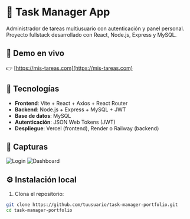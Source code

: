 # 📝 Task Manager App

Administrador de tareas multiusuario con autenticación y panel personal.  
Proyecto fullstack desarrollado con React, Node.js, Express y MySQL.

## 🚀 Demo en vivo

👉 [https://mis-tareas.com](https://mis-tareas.com)

## 🧰 Tecnologías

- **Frontend**: Vite + React + Axios + React Router
- **Backend**: Node.js + Express + MySQL + JWT
- **Base de datos**: MySQL
- **Autenticación**: JSON Web Tokens (JWT)
- **Despliegue**: Vercel (frontend), Render o Railway (backend)

## 📸 Capturas

![Login](./screenshots/login.png)
![Dashboard](./screenshots/dashboard.png)

## ⚙️ Instalación local

1. Clona el repositorio:

```bash
git clone https://github.com/tuusuario/task-manager-portfolio.git
cd task-manager-portfolio
